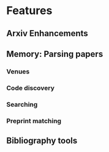 # Features

## Arxiv Enhancements

## Memory: Parsing papers

### Venues

### Code discovery

### Searching

### Preprint matching


## Bibliography tools

